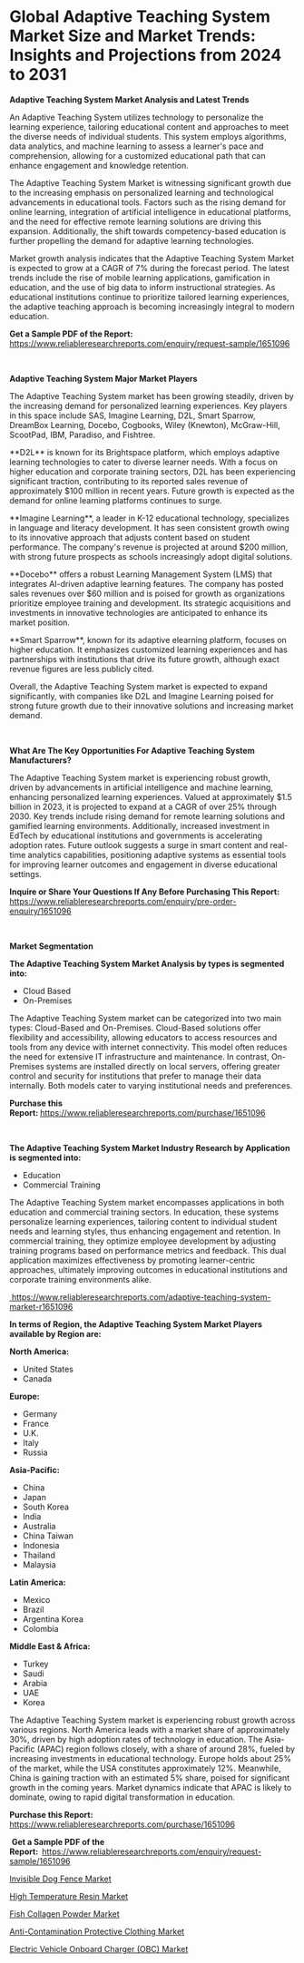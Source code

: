 <p><h1>Global Adaptive Teaching System Market Size and Market Trends: Insights and Projections from 2024 to 2031</h1></p><p><strong>Adaptive Teaching System Market Analysis and Latest Trends</strong></p>
<p><p>An Adaptive Teaching System utilizes technology to personalize the learning experience, tailoring educational content and approaches to meet the diverse needs of individual students. This system employs algorithms, data analytics, and machine learning to assess a learner's pace and comprehension, allowing for a customized educational path that can enhance engagement and knowledge retention.</p><p>The Adaptive Teaching System Market is witnessing significant growth due to the increasing emphasis on personalized learning and technological advancements in educational tools. Factors such as the rising demand for online learning, integration of artificial intelligence in educational platforms, and the need for effective remote learning solutions are driving this expansion. Additionally, the shift towards competency-based education is further propelling the demand for adaptive learning technologies.</p><p>Market growth analysis indicates that the Adaptive Teaching System Market is expected to grow at a CAGR of 7% during the forecast period. The latest trends include the rise of mobile learning applications, gamification in education, and the use of big data to inform instructional strategies. As educational institutions continue to prioritize tailored learning experiences, the adaptive teaching approach is becoming increasingly integral to modern education.</p></p>
<p><strong>Get a Sample PDF of the Report:&nbsp;</strong> <a href="https://www.reliableresearchreports.com/enquiry/request-sample/1651096?utm_campaign=31&utm_medium=2&utm_source=Github&utm_content=ia&utm_term=26092024&utm_id=adaptive-teaching-system">https://www.reliableresearchreports.com/enquiry/request-sample/1651096</a></p>
<p>&nbsp;</p>
<p><strong>Adaptive Teaching System Major Market Players</strong></p>
<p><p>The Adaptive Teaching System market has been growing steadily, driven by the increasing demand for personalized learning experiences. Key players in this space include SAS, Imagine Learning, D2L, Smart Sparrow, DreamBox Learning, Docebo, Cogbooks, Wiley (Knewton), McGraw-Hill, ScootPad, IBM, Paradiso, and Fishtree.</p><p>**D2L** is known for its Brightspace platform, which employs adaptive learning technologies to cater to diverse learner needs. With a focus on higher education and corporate training sectors, D2L has been experiencing significant traction, contributing to its reported sales revenue of approximately $100 million in recent years. Future growth is expected as the demand for online learning platforms continues to surge.</p><p>**Imagine Learning**, a leader in K-12 educational technology, specializes in language and literacy development. It has seen consistent growth owing to its innovative approach that adjusts content based on student performance. The company's revenue is projected at around $200 million, with strong future prospects as schools increasingly adopt digital solutions.</p><p>**Docebo** offers a robust Learning Management System (LMS) that integrates AI-driven adaptive learning features. The company has posted sales revenues over $60 million and is poised for growth as organizations prioritize employee training and development. Its strategic acquisitions and investments in innovative technologies are anticipated to enhance its market position.</p><p>**Smart Sparrow**, known for its adaptive elearning platform, focuses on higher education. It emphasizes customized learning experiences and has partnerships with institutions that drive its future growth, although exact revenue figures are less publicly cited.</p><p>Overall, the Adaptive Teaching System market is expected to expand significantly, with companies like D2L and Imagine Learning poised for strong future growth due to their innovative solutions and increasing market demand.</p></p>
<p>&nbsp;</p>
<p><strong>What Are The Key Opportunities For Adaptive Teaching System Manufacturers?</strong></p>
<p><p>The Adaptive Teaching System market is experiencing robust growth, driven by advancements in artificial intelligence and machine learning, enhancing personalized learning experiences. Valued at approximately $1.5 billion in 2023, it is projected to expand at a CAGR of over 25% through 2030. Key trends include rising demand for remote learning solutions and gamified learning environments. Additionally, increased investment in EdTech by educational institutions and governments is accelerating adoption rates. Future outlook suggests a surge in smart content and real-time analytics capabilities, positioning adaptive systems as essential tools for improving learner outcomes and engagement in diverse educational settings.</p></p>
<p><strong>Inquire or Share Your Questions If Any Before Purchasing This Report:</strong> <a href="https://www.reliableresearchreports.com/enquiry/pre-order-enquiry/1651096?utm_campaign=31&utm_medium=2&utm_source=Github&utm_content=ia&utm_term=26092024&utm_id=adaptive-teaching-system">https://www.reliableresearchreports.com/enquiry/pre-order-enquiry/1651096</a></p>
<p>&nbsp;</p>
<p><strong>Market Segmentation</strong></p>
<p><strong>The Adaptive Teaching System Market Analysis by types is segmented into:</strong></p>
<p><ul><li>Cloud Based</li><li>On-Premises</li></ul></p>
<p><p>The Adaptive Teaching System market can be categorized into two main types: Cloud-Based and On-Premises. Cloud-Based solutions offer flexibility and accessibility, allowing educators to access resources and tools from any device with internet connectivity. This model often reduces the need for extensive IT infrastructure and maintenance. In contrast, On-Premises systems are installed directly on local servers, offering greater control and security for institutions that prefer to manage their data internally. Both models cater to varying institutional needs and preferences.</p></p>
<p><strong>Purchase this Report:&nbsp;</strong><a href="https://www.reliableresearchreports.com/purchase/1651096?utm_campaign=31&utm_medium=2&utm_source=Github&utm_content=ia&utm_term=26092024&utm_id=adaptive-teaching-system">https://www.reliableresearchreports.com/purchase/1651096</a></p>
<p>&nbsp;</p>
<p><strong>The Adaptive Teaching System Market Industry Research by Application is segmented into:</strong></p>
<p><ul><li>Education</li><li>Commercial Training</li></ul></p>
<p><p>The Adaptive Teaching System market encompasses applications in both education and commercial training sectors. In education, these systems personalize learning experiences, tailoring content to individual student needs and learning styles, thus enhancing engagement and retention. In commercial training, they optimize employee development by adjusting training programs based on performance metrics and feedback. This dual application maximizes effectiveness by promoting learner-centric approaches, ultimately improving outcomes in educational institutions and corporate training environments alike.</p></p>
<p><a href="https://www.reliableresearchreports.com/adaptive-teaching-system-market-r1651096?utm_campaign=31&utm_medium=2&utm_source=Github&utm_content=ia&utm_term=26092024&utm_id=adaptive-teaching-system">&nbsp;https://www.reliableresearchreports.com/adaptive-teaching-system-market-r1651096</a></p>
<p><strong>In terms of Region, the Adaptive Teaching System Market Players available by Region are:</strong></p>
<p>
    <p> <strong> North America: </strong>
        <ul>
            <li>United States</li>
            <li>Canada</li>
        </ul>
        </p> 
    <p> <strong> Europe: </strong>
        <ul>
            <li>Germany</li>
            <li>France</li>
            <li>U.K.</li>
            <li>Italy</li>
            <li>Russia</li>
        </ul>
        </p> 
    <p> <strong> Asia-Pacific: </strong>
        <ul>
            <li>China</li>
            <li>Japan</li>
            <li>South Korea</li>
            <li>India</li>
            <li>Australia</li>
            <li>China Taiwan</li>
            <li>Indonesia</li>
            <li>Thailand</li>
            <li>Malaysia</li>
        </ul>
        </p> 
    <p> <strong> Latin America: </strong>
        <ul>
            <li>Mexico</li>
            <li>Brazil</li>
            <li>Argentina Korea</li>
            <li>Colombia</li>
        </ul>
        </p> 
    <p> <strong> Middle East & Africa: </strong>
        <ul>
            <li>Turkey</li>
            <li>Saudi</li>
            <li>Arabia</li>
            <li>UAE</li>
            <li>Korea</li>
        </ul>
    </p>
    </p>
<p><p>The Adaptive Teaching System market is experiencing robust growth across various regions. North America leads with a market share of approximately 30%, driven by high adoption rates of technology in education. The Asia-Pacific (APAC) region follows closely, with a share of around 28%, fueled by increasing investments in educational technology. Europe holds about 25% of the market, while the USA constitutes approximately 12%. Meanwhile, China is gaining traction with an estimated 5% share, poised for significant growth in the coming years. Market dynamics indicate that APAC is likely to dominate, owing to rapid digital transformation in education.</p></p>
<p><strong>Purchase this Report: </strong><a href="https://www.reliableresearchreports.com/purchase/1651096?utm_campaign=31&utm_medium=2&utm_source=Github&utm_content=ia&utm_term=26092024&utm_id=adaptive-teaching-system">https://www.reliableresearchreports.com/purchase/1651096</a></p>
<p>&nbsp;<strong>Get a Sample PDF of the Report:&nbsp;&nbsp;</strong><a href="https://www.reliableresearchreports.com/enquiry/request-sample/1651096?utm_campaign=31&utm_medium=2&utm_source=Github&utm_content=ia&utm_term=26092024&utm_id=adaptive-teaching-system">https://www.reliableresearchreports.com/enquiry/request-sample/1651096</a></p>
<p><strong></strong></p>
<p><p><a href="https://issuu.com/reportprime-2/docs/invisible-dog-fence-market-size-203_a64f4093fb5375?utm_campaign=31&utm_medium=2&utm_source=Github&utm_content=ia&utm_term=26092024&utm_id=adaptive-teaching-system">Invisible Dog Fence Market</a></p><p><a href="https://www.linkedin.com/pulse/high-temperature-resin-market-trends-focusing-insight-forecast-fgnzc?utm_campaign=31&utm_medium=2&utm_source=Github&utm_content=ia&utm_term=26092024&utm_id=adaptive-teaching-system">High Temperature Resin Market</a></p><p><a href="https://issuu.com/reportprime-2/docs/fish-collagen-powder-market-size-20_e518bbabd587b3?utm_campaign=31&utm_medium=2&utm_source=Github&utm_content=ia&utm_term=26092024&utm_id=adaptive-teaching-system">Fish Collagen Powder Market</a></p><p><a href="https://github.com/MegiBogdani1953/Market-Research-Report-List-1/blob/main/anti-contamination-protective-clothing-market.md?utm_campaign=31&utm_medium=2&utm_source=Github&utm_content=ia&utm_term=26092024&utm_id=adaptive-teaching-system">Anti-Contamination Protective Clothing Market</a></p><p><a href="https://github.com/MonroeBullock54/Market-Research-Report-List-1/blob/main/electric-vehicle-onboard-charger-obc-market.md?utm_campaign=31&utm_medium=2&utm_source=Github&utm_content=ia&utm_term=26092024&utm_id=adaptive-teaching-system">Electric Vehicle Onboard Charger (OBC) Market</a></p></p>